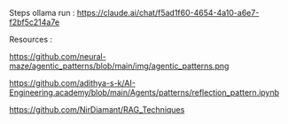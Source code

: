 Steps ollama run :
https://claude.ai/chat/f5ad1f60-4654-4a10-a6e7-f2bf5c214a7e

Resources :

https://github.com/neural-maze/agentic_patterns/blob/main/img/agentic_patterns.png

https://github.com/adithya-s-k/AI-Engineering.academy/blob/main/Agents/patterns/reflection_pattern.ipynb

https://github.com/NirDiamant/RAG_Techniques
